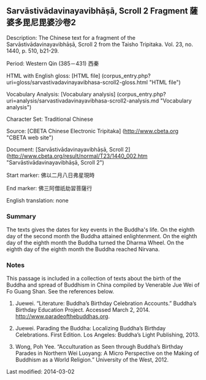 ## Sarvāstivādavinayavibhāṣā, Scroll 2 Fragment 薩婆多毘尼毘婆沙卷2 

Description: The Chinese text for a fragment of the Sarvāstivādavinayavibhāṣā, Scroll 2 from the Taisho Tripitaka. Vol. 23, no. 1440, p. 510, b21-29.

Period: Western Qin (385－431) 西秦

HTML with English gloss: [HTML file] (corpus_entry.php?uri=gloss/sarvastivadavinayavibhasa-scroll2-gloss.html "HTML file")

Vocabulary Analysis: [Vocabulary analysis] (corpus_entry.php?uri=analysis/sarvastivadavinayavibhasa-scroll2-analysis.md "Vocabulary analysis")

Character Set: Traditional Chinese

Source: [CBETA Chinese Electronic Tripitaka] (http://www.cbeta.org "CBETA web site")

Document: [Sarvāstivādavinayavibhāṣā, Scroll 2] (http://www.cbeta.org/result/normal/T23/1440_002.htm "Sarvāstivādavinayavibhāṣā, Scroll 2")

Start marker: 佛以二月八日弗星現時

End marker: 佛三阿僧祇劫習菩薩行

English translation: none

### Summary
The texts gives the dates for key events in the Buddha's life. On the eighth day of the second month the Buddha attained enlightenment. On the eighth day of the eighth month the Buddha turned the Dharma Wheel. On the eighth day of the eighth month the Buddha reached Nirvana.

### Notes
This passage is included in a collection of texts about the birth of the Buddha and spread of Buddhism in China compiled by Venerable Jue Wei of Fo Guang Shan. See the references below.

1. Juewei. “Literature: Buddha’s Birthday Celebration Accounts.” Buddha’s Birthday Education Project. Accessed March 2, 2014. <a href="http://www.paradeofthebuddhas.org">http://www.paradeofthebuddhas.org</a>.

2. Juewei. Parading the Buddha: Localizing Buddha’s Birthday Celebrations. First Edition. Los Angeles: Buddha’s Light Publishing, 2013.

3. Wong, Poh Yee. “Acculturation as Seen through Buddha’s Birthday Parades in Northern Wei Luoyang: A Micro Perspective on the Making of Buddhism as a World Religion.” University of the West, 2012.

Last modified: 2014-03-02
